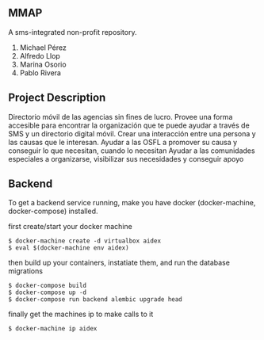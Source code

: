## MMAP

A sms-integrated non-profit repository.
1. Michael Pérez
2. Alfredo Llop
3. Marina Osorio
4. Pablo Rivera

## Project Description
Directorio móvil de las agencias sin fines de lucro.
Provee una forma accesible para encontrar la organización que te puede ayudar a través de SMS y un directorio digital móvil.
Crear una interacción entre una persona y las causas que le interesan.
Ayudar a las OSFL a promover su causa y conseguir lo que necesitan, cuando lo necesitan
Ayudar a las comunidades especiales a organizarse, visibilizar sus necesidades y conseguir apoyo

## Backend

To get a backend service running, make you have docker (docker-machine, docker-compose) installed.

first create/start your docker machine
```
$ docker-machine create -d virtualbox aidex
$ eval $(docker-machine env aidex)
```

then build up your containers, instatiate them, and run the database migrations
```
$ docker-compose build
$ docker-compose up -d
$ docker-compose run backend alembic upgrade head
```

finally get the machines ip to make calls to it
```
$ docker-machine ip aidex
```
